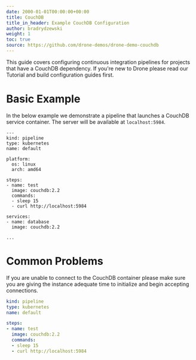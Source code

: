 ```yaml
---
date: 2000-01-01T00:00:00+00:00
title: CouchDB
title_in_header: Example CouchDB Configuration
author: bradrydzewski
weight: 1
toc: true
source: https://github.com/drone-demos/drone-demo-couchdb
---
```


This guide covers configuring continuous integration pipelines for projects that have a CouchDB dependency. If you're new to Drone please read our Tutorial and build configuration guides first.

# Basic Example

In the below example we demonstrate a pipeline that launches a CouchDB service container. The server will be available at `localhost:5984`.

```
---
kind: pipeline
type: kubernetes
name: default

platform:
  os: linux
  arch: amd64

steps:
- name: test
  image: couchdb:2.2
  commands:
  - sleep 15
  - curl http://localhost:5984

services:
- name: database
  image: couchdb:2.2

...
```

# Common Problems

If you are unable to connect to the CouchDB container please make sure you
are giving the instance adequate time to initialize and begin accepting
connections.

```yaml {linenos=table, hl_lines=["9"]}
kind: pipeline
type: kubernetes
name: default

steps:
- name: test
  image: couchdb:2.2
  commands:
  - sleep 15
  - curl http://localhost:5984
```
